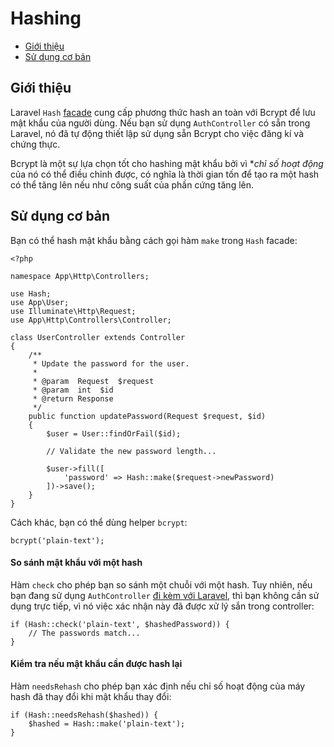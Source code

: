 # Hashing

- [Giới thiệu](#introduction)
- [Sử dụng cơ bản](#basic-usage)

<a name="introduction"></a>
## Giới thiệu

Laravel `Hash` [facade](/docs/{{version}}/facades) cung cấp phương thức hash an toàn với Bcrypt để lưu mật khẩu của người dùng. Nếu bạn sử dụng `AuthController` có sẵn trong Laravel, nó đã tự động thiết lập sử dụng sẵn Bcrypt cho việc đăng kí và chứng thực.

Bcrypt là một sự lựa chọn tốt cho hashing mật khẩu bởi vì **chỉ số hoạt động* của nó có thể điều chỉnh được, có nghĩa là thời gian tốn để tạo ra một hash có thể tăng lên nếu như công suất của phần cứng tăng lên.

<a name="basic-usage"></a>
## Sử dụng cơ bản

Bạn có thể hash mật khẩu bằng cách gọi hàm `make` trong `Hash` facade:

    <?php

    namespace App\Http\Controllers;

    use Hash;
    use App\User;
    use Illuminate\Http\Request;
    use App\Http\Controllers\Controller;

    class UserController extends Controller
    {
        /**
         * Update the password for the user.
         *
         * @param  Request  $request
         * @param  int  $id
         * @return Response
         */
        public function updatePassword(Request $request, $id)
        {
            $user = User::findOrFail($id);

            // Validate the new password length...

            $user->fill([
                'password' => Hash::make($request->newPassword)
            ])->save();
        }
    }

Cách khác, bạn có thể dùng helper `bcrypt`:

    bcrypt('plain-text');

#### So sánh mật khẩu với một hash

Hàm `check` cho phép bạn so sánh một chuỗi với một hash. Tuy nhiên, nếu bạn đang sử dụng `AuthController` [đi kèm với Laravel](/docs/{{version}}/authentication), thì bạn không cần sử dụng trực tiếp, vì nó việc xác nhận này đã được xử lý sắn trong controller:

    if (Hash::check('plain-text', $hashedPassword)) {
        // The passwords match...
    }

#### Kiểm tra nếu mật khẩu cần được hash lại

Hàm `needsRehash` cho phép bạn xác định nếu chỉ số hoạt động của máy hash đã thay đổi khi mật khẩu thay đổi:

    if (Hash::needsRehash($hashed)) {
        $hashed = Hash::make('plain-text');
    }
